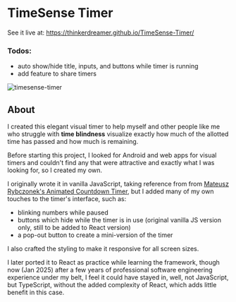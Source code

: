 # TimeSense Timer 
See it live at: https://thinkerdreamer.github.io/TimeSense-Timer/
 
### Todos:
- auto show/hide title, inputs, and buttons while timer is running
- add feature to share timers


![timesense-timer](https://github.com/user-attachments/assets/248d2de1-12ad-46ff-840e-235693dc6651)

## About

I created this elegant visual timer to help myself and other people like me who struggle with **time blindness** visualize exactly how much of the allotted time has passed and how much is remaining.

Before starting this project, I looked for Android and web apps for visual timers and couldn't find any that were attractive and exactly what I was looking for, so I created my own.

I originally wrote it in vanilla JavaScript, taking reference from from  [Mateusz Rybczonek's Animated Countdown Timer](https://css-tricks.com/how-to-create-an-animated-countdown-timer-with-html-css-and-javascript/), but I added many of my own touches to the timer's interface, such as:
- blinking numbers while paused
- buttons which hide while the timer is in use (original vanilla JS version only, still to be added to React version)
- a pop-out button to create a mini-version of the timer

I also crafted the styling to make it responsive for all screen sizes. 

I later ported it to React as practice while learning the framework, though now (Jan 2025) after a few years of professional software engineering experience under my belt, I feel it could have stayed in, well, not JavaScript, but TypeScript, without the added complexity of React, which adds little benefit in this case.


